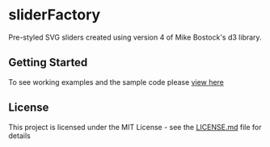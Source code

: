 # sliderFactory

Pre-styled SVG sliders created using version 4 of Mike Bostock's d3 library.

## Getting Started
To see working examples and the sample code please [view here](
http://htmlpreview.github.io/?https://github.com/bobhaslett/d3-v4-sliders/blob/master/index.html)
## License

This project is licensed under the MIT License - see the [LICENSE.md](LICENSE.md) file for details
